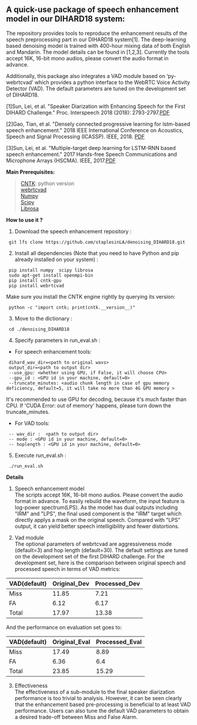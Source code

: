 A quick-use package of speech enhancement model in our DIHARD18 system:
----
The repository provides tools to reproduce the enhancement results of the speech preprocessing part in our DIHARD18 system[1]. The deep-learning based denoising model is trained with 400-hour mixing data of both English and Mandarin. The model details can be found in [1,2,3]. Currently the tools accept 16K, 16-bit mono audios, please convert the audio format in advance.

Additionally, this package also integrates a VAD module based on ‘py-webrtcvad’ which provides a python interface to the WebRTC Voice Activity Detector (VAD). The default parameters are tuned on the development set of DIHARD18.

[1]Sun, Lei, et al. "Speaker Diarization with Enhancing Speech for the First DIHARD Challenge." Proc. Interspeech 2018 (2018): 2793-2797.[PDF](http://home.ustc.edu.cn/~sunlei17/pdf/lei_IS2018.pdf)

[2]Gao, Tian, et al. "Densely connected progressive learning for lstm-based speech enhancement." 2018 IEEE International Conference on Acoustics, Speech and Signal Processing (ICASSP). IEEE, 2018. [PDF](https://ieeexplore.ieee.org/stamp/stamp.jsp?tp=&arnumber=8461861)

[3]Sun, Lei, et al. "Multiple-target deep learning for LSTM-RNN based speech enhancement." 2017 Hands-free Speech Communications and Microphone Arrays (HSCMA). IEEE, 2017.[PDF](http://home.ustc.edu.cn/~sunlei17/pdf/MULTIPLE-TARGET.pdf)


**Main Prerequisites:**<br>
>[CNTK](https://docs.microsoft.com/en-us/cognitive-toolkit/setup-linux-python?tabs=cntkpy26): python version<br> 
[webrtcvad](https://github.com/wiseman/py-webrtcvad)<br> 
[Numpy](https://github.com/numpy/numpy)<br> 
[Scipy](https://github.com/scipy/scipy)<br> 
[Librosa](https://github.com/librosa/librosa)<br> 
 
**How to use it ?**<br> 
1. Download the speech enhancement repository :
``````
 git lfs clone https://github.com/staplesinLA/denoising_DIHARD18.git
``````
2. Install all dependencies (Note that you need to have Python and pip already installed on your system) :
``````
 pip install numpy  scipy librosa
 sudo apt-get install openmpi-bin
 pip install cntk-gpu
 pip install webrtcvad
``````
   Make sure you install the CNTK engine rightly by querying its version:
``````
 python -c "import cntk; print(cntk.__version__)"
``````
3. Move to the dictionary :
``````
 cd ./denoising_DIHARD18
``````
4. Specify parameters in run_eval.sh :
  
* For speech enhancement tools:
``````   
 dihard_wav_dir=<path to original wavs> 
 output_dir=<path to output dir>
 --use_gpu: <whether using GPU, if False, it will choose CPU>
 --gpu_id : <GPU id in your machine, default=0>
 --truncate_minutes: <audio chunk length in case of gpu memory deficiency, default=5, it will take no more than 4G GPU memory >
``````
  It's recommended to use GPU for decoding, because it's much faster than CPU. If 'CUDA Error: out of memory' happens, please turn down the truncate_minutes.

* For VAD tools:
``````
 -- wav_dir :  <path to output dir>
 -- mode : <GPU id in your machine, default=0>
 -- hoplength : <GPU id in your machine, default=0>
``````

5. Execute run_eval.sh :
``````   
 ./run_eval.sh
``````

**Details**<br> 
1. Speech enhancement model<br> 
The scripts accept 16K, 16-bit mono audios. Please convert the audio format in advance. To easily rebuild the waveform, the input feature is log-power spectrum(LPS). As the model has dual outputs including "IRM" and "LPS", the final used component is the "IRM" target which directly applys a mask on the original speech. Compared with "LPS" output, it can yield better speech intelligibility and fewer distortions.

2. Vad module<br> 
The optional parameters of webrtcvad are aggressiveness mode (default=3) and hop length (default=30). The default settings are tuned on the development set of the first DIHARD challenge. 
For the development set, here is the comparison between original speech and processed speech in terms of VAD metrics:

| VAD(default) | Original_Dev| Processed_Dev |
| ------ | ------ | ------ |
| Miss | 11.85 | 7.21 |
| FA | 6.12 | 6.17 |
| Total | 17.97| 13.38|

And the performance on evaluation set goes to:<br> 

| VAD(default) | Original_Eval | Processed_Eval |
| ------ | ------ | ------ |
| Miss | 17.49 | 8.89 |
| FA | 6.36 | 6.4|
| Total | 23.85| 15.29|


3. Effectiveness<br>
The effectiveness of a sub-module to the final speaker diarization performance is too trivial to analysis. However, it can be seen clearly that the enhancement based pre-processing is beneficial to at least VAD performance. Users can also tune the default VAD parameters to obtain a desired trade-off between Miss and False Alarm.

